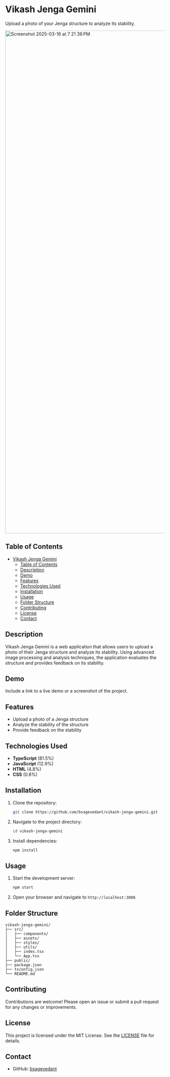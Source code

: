 # Vikash Jenga Gemini

Upload a photo of your Jenga structure to analyze its stability.

<img width="1582" alt="Screenshot 2025-03-16 at 7 21 36 PM" src="https://github.com/user-attachments/assets/e6adba12-b4a2-4fcd-9531-a6a91a959e86" />


## Table of Contents
- [Vikash Jenga Gemini](#vikash-jenga-gemini)
  - [Table of Contents](#table-of-contents)
  - [Description](#description)
  - [Demo](#demo)
  - [Features](#features)
  - [Technologies Used](#technologies-used)
  - [Installation](#installation)
  - [Usage](#usage)
  - [Folder Structure](#folder-structure)
  - [Contributing](#contributing)
  - [License](#license)
  - [Contact](#contact)

## Description

Vikash Jenga Gemini is a web application that allows users to upload a photo of their Jenga structure and analyze its stability. Using advanced image processing and analysis techniques, the application evaluates the structure and provides feedback on its stability.

## Demo

Include a link to a live demo or a screenshot of the project.

## Features

- Upload a photo of a Jenga structure
- Analyze the stability of the structure
- Provide feedback on the stability

## Technologies Used

- **TypeScript** (81.5%)
- **JavaScript** (12.9%)
- **HTML** (4.8%)
- **CSS** (0.8%)

## Installation

1. Clone the repository:
   ```sh
   git clone https://github.com/bsagevedant/vikash-jenga-gemini.git
2. Navigate to the project directory:
   ```sh
   cd vikash-jenga-gemini
   ```
3. Install dependencies:
   ```sh
   npm install
   ```

## Usage

1. Start the development server:
   ```sh
   npm start
   ```
2. Open your browser and navigate to `http://localhost:3000`.

## Folder Structure

```plaintext
vikash-jenga-gemini/
├── src/
│   ├── components/
│   ├── assets/
│   ├── styles/
│   ├── utils/
│   ├── index.tsx
│   └── App.tsx
├── public/
├── package.json
├── tsconfig.json
└── README.md
```

## Contributing

Contributions are welcome! Please open an issue or submit a pull request for any changes or improvements.

## License

This project is licensed under the MIT License. See the [LICENSE](LICENSE) file for details.

## Contact

- GitHub: [bsagevedant](https://github.com/bsagevedant)
```

